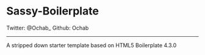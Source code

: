Sassy-Boilerplate
=================

Twitter: 	@Ochab_
Github: 	Ochab

---

A stripped down starter template based on HTML5 Boilerplate 4.3.0

